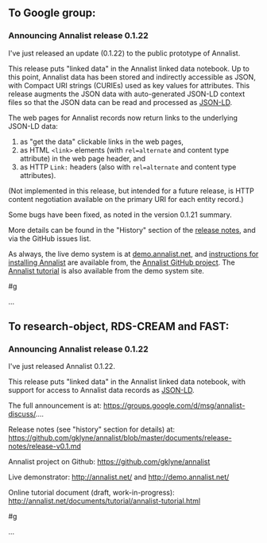 ## To Google group:

### Announcing Annalist release 0.1.22

I've just released an update (0.1.22) to the public prototype of Annalist.  

This release puts "linked data" in the Annalist linked data notebook.  Up to this point, Annalist data has been stored and indirectly accessible as JSON, with Compact URI strings (CURIEs) used as key values for attributes.  This release augments the JSON data with auto-generated JSON-LD context files so that the JSON data can be read and processed as [JSON-LD](http://json-ld.org/#).

The web pages for Annalist records now return links to the underlying JSON-LD data:

1. as "get the data" clickable links in the web pages,
2. as HTML `<link>` elements (with `rel=alternate` and content type attribute) in the web page header, and
3. as HTTP `Link:` headers (also with `rel=alternate` and content type attributes).

(Not implemented in this release, but intended for a future release, is HTTP content negotiation available on the primary URI for each entity record.)

Some bugs have been fixed, as noted in the version 0.1.21 summary.

More details can be found in the "History" section of the [release notes](https://github.com/gklyne/annalist/blob/master/documents/release-notes/release-v0.1.md), and via the GitHub issues list.

As always, the live demo system is at [demo.annalist.net](http://demo.annalist.net/annalist/site/), and [instructions for installing Annalist](https://github.com/gklyne/annalist/blob/master/documents/installing-annalist.md) are available from, the [Annalist GitHub project](https://github.com/gklyne/annalist).  The [Annalist tutorial](http://annalist.net/documents/tutorial/annalist-tutorial.html) is also available from the demo system site.

#g

...

## To research-object, RDS-CREAM and FAST:

### Announcing Annalist release 0.1.22

I've just released Annalist 0.1.22.

This release puts "linked data" in the Annalist linked data notebook, with support for access to Annalist data records as [JSON-LD](http://json-ld.org/#).

The full announcement is at: 
https://groups.google.com/d/msg/annalist-discuss/....

Release notes (see "history" section for details) at:
https://github.com/gklyne/annalist/blob/master/documents/release-notes/release-v0.1.md

Annalist project on Github:
https://github.com/gklyne/annalist

Live demonstrator:
http://annalist.net/ and http://demo.annalist.net/

Online tutorial document (draft, work-in-progress):
http://annalist.net/documents/tutorial/annalist-tutorial.html

#g

...

